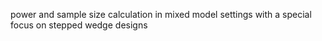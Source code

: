power and sample size calculation in mixed model settings with a special focus on stepped wedge designs

